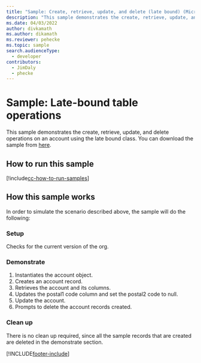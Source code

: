 ```yaml
---
title: "Sample: Create, retrieve, update, and delete (late bound) (Microsoft Dataverse) | Microsoft Docs" # Intent and product brand in a unique string of 43-59 chars including spaces
description: "This sample demonstrates the create, retrieve, update, and delete operations on an account using the late bound table class." # 115-145 characters including spaces. This abstract displays in the search result.
ms.date: 04/03/2022
author: divkamath
ms.author: dikamath
ms.reviewer: pehecke
ms.topic: sample
search.audienceType:
  - developer
contributors:
  - JimDaly
  - phecke
---
```


# Sample: Late-bound table operations

This sample demonstrates the create, retrieve, update, and delete operations on an account using the late bound class. You can download the sample from [here](https://github.com/microsoft/PowerApps-Samples/tree/master/dataverse/orgsvc/C%23/LateBoundEntityOperations).

## How to run this sample

[!include[cc-how-to-run-samples](../../includes/cc-how-to-run-samples.md)]

## How this sample works

In order to simulate the scenario described above, the sample will do the following:

### Setup

Checks for the current version of the org.

### Demonstrate

1. Instantiates the account object.
1. Creates an account record.
1. Retrieves the account and its columns.
1. Updates the postal1 code column and set the postal2 code to null.
1. Update the account.
1. Prompts to delete the account records created.

### Clean up

There is no clean up required, since all the sample records that are created are deleted in the demonstrate section.

[!INCLUDE[footer-include](../../../../includes/footer-banner.md)]
